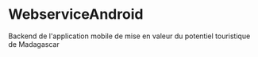 # WebserviceAndroid
Backend de l'application mobile de mise en valeur du potentiel touristique de Madagascar
